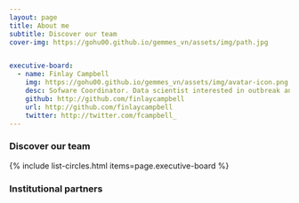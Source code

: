 ```yaml
---
layout: page
title: About me
subtitle: Discover our team
cover-img: https://gohu00.github.io/gemmes_vn/assets/img/path.jpg


executive-board:
  - name: Finlay Campbell
    img: https://gohu00.github.io/gemmes_vn/assets/img/avatar-icon.png
    desc: Sofware Coordinator. Data scientist interested in outbreak analysis and R package development. WHO Geneva, Switzerland.
    github: http://github.com/finlaycampbell
    url: http://github.com/finlaycampbell
    twitter: http://twitter.com/fcampbell_
---
```



### Discover our team


{% include list-circles.html items=page.executive-board %}


### Institutional partners